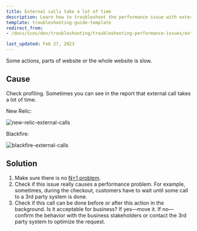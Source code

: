 ```yaml
---
title: External calls take a lot of time
description: Learn how to troubleshoot the performance issue with external calls taking much time within your Spryker project.
template: troubleshooting-guide-template
redirect_from:
- /docs/scos/dev/troubleshooting/troubleshooting-performance-issues/external-calls-take-a-lot-of-time.html

last_updated: Feb 27, 2023
---
```


Some actions, parts of website or the whole website is slow.

## Cause

Check profiling. Sometimes you can see in the report that external call takes a lot of time.

New Relic:

![new-relic-external-calls](https://spryker.s3.eu-central-1.amazonaws.com/docs/scos/dev/troubleshooting/troubleshooting-performance-issues/external-calls-take-a-lot-of-time/new-relic-external-calls.png)

Blackfire:

![blackfire-external-calls](https://spryker.s3.eu-central-1.amazonaws.com/docs/scos/dev/troubleshooting/troubleshooting-performance-issues/external-calls-take-a-lot-of-time/blackfire-external-calls.png)

## Solution

1. Make sure there is no [N+1 problem](/docs/dg/dev/troubleshooting/troubleshooting-performance-issues/n+1-problem.html).
2. Check if this issue really causes a performance problem. For example, sometimes, during the checkout, customers have to wait until some call to a 3rd party system is done.
3. Check if this call can be done before or after this action in the background. Is it acceptable for business?
If yes—move it.
If no—confirm the behavior with the business stakeholders or contact the 3rd party system to optimize the request.
